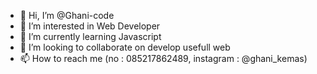 - 👋 Hi, I’m @Ghani-code
- 👀 I’m interested in Web Developer
- 🌱 I’m currently learning Javascript
- 💞️ I’m looking to collaborate on develop usefull web
- 📫 How to reach me (no : 085217862489, instagram : @ghani_kemas)

<!---
Ghani-code/Ghani-code is a ✨ special ✨ repository because its `README.md` (this file) appears on your GitHub profile.
You can click the Preview link to take a look at your changes.
--->

